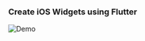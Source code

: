 ### Create iOS Widgets using Flutter
![Demo](https://raw.githubusercontent.com/78sarmad/wheres_my_widget/main/demo/wheres_my_widget.gif)

